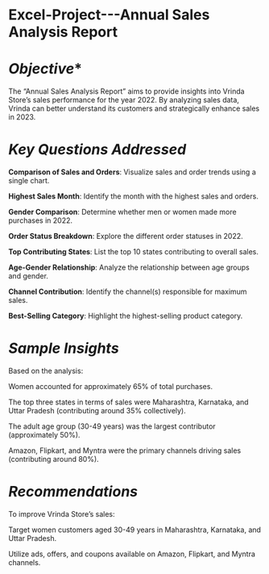 # Excel-Project---Annual Sales Analysis Report

# *Objective**

The “Annual Sales Analysis Report” aims to provide insights into Vrinda Store’s sales performance for the year 2022. By analyzing sales data, Vrinda can better understand its customers and strategically enhance sales in 2023.

# *Key Questions Addressed*

**Comparison of Sales and Orders**: Visualize sales and order trends using a single chart.

**Highest Sales Month**: Identify the month with the highest sales and orders.

**Gender Comparison**: Determine whether men or women made more purchases in 2022.

**Order Status Breakdown**: Explore the different order statuses in 2022.

**Top Contributing States**: List the top 10 states contributing to overall sales.

**Age-Gender Relationship**: Analyze the relationship between age groups and gender.

**Channel Contribution**: Identify the channel(s) responsible for maximum sales.

**Best-Selling Category**: Highlight the highest-selling product category.

# *Sample Insights*
Based on the analysis:

Women accounted for approximately 65% of total purchases.

The top three states in terms of sales were Maharashtra, Karnataka, and Uttar Pradesh (contributing around 35% collectively).

The adult age group (30-49 years) was the largest contributor (approximately 50%).

Amazon, Flipkart, and Myntra were the primary channels driving sales (contributing around 80%).


# *Recommendations*

To improve Vrinda Store’s sales:

Target women customers aged 30-49 years in Maharashtra, Karnataka, and Uttar Pradesh.

Utilize ads, offers, and coupons available on Amazon, Flipkart, and Myntra channels.
